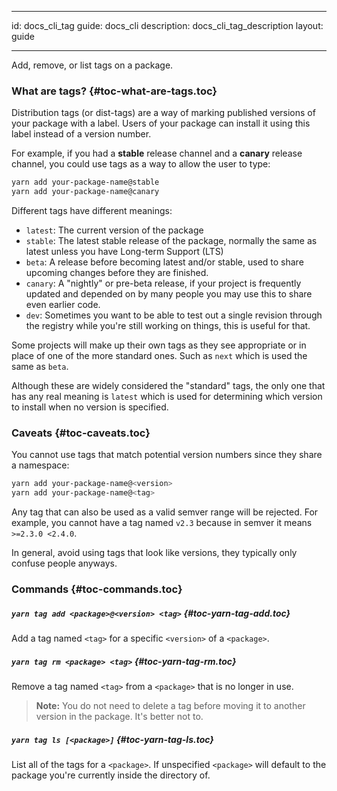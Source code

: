 * * *

id: docs_cli_tag guide: docs_cli description: docs_cli_tag_description layout: guide

* * *

<p class="lead">Add, remove, or list tags on a package.</p>

### What are tags? [](#toc-what-are-tags){#toc-what-are-tags.toc}

Distribution tags (or dist-tags) are a way of marking published versions of your package with a label. Users of your package can install it using this label instead of a version number.

For example, if you had a **stable** release channel and a **canary** release channel, you could use tags as a way to allow the user to type:

```sh
yarn add your-package-name@stable
yarn add your-package-name@canary
```

Different tags have different meanings:

- `latest`: The current version of the package
- `stable`: The latest stable release of the package, normally the same as latest unless you have Long-term Support (LTS)
- `beta`: A release before becoming latest and/or stable, used to share upcoming changes before they are finished.
- `canary`: A "nightly" or pre-beta release, if your project is frequently updated and depended on by many people you may use this to share even earlier code.
- `dev`: Sometimes you want to be able to test out a single revision through the registry while you're still working on things, this is useful for that.

Some projects will make up their own tags as they see appropriate or in place of one of the more standard ones. Such as `next` which is used the same as `beta`.

Although these are widely considered the "standard" tags, the only one that has any real meaning is `latest` which is used for determining which version to install when no version is specified.

### Caveats [](#toc-caveats){#toc-caveats.toc}

You cannot use tags that match potential version numbers since they share a namespace:

```sh
yarn add your-package-name@<version>
yarn add your-package-name@<tag>
```

Any tag that can also be used as a valid semver range will be rejected. For example, you cannot have a tag named `v2.3` because in semver it means `>=2.3.0 <2.4.0`.

In general, avoid using tags that look like versions, they typically only confuse people anyways.

### Commands [](#toc-commands){#toc-commands.toc}

##### `yarn tag add <package>@<version> <tag>` [](#toc-yarn-tag-add){#toc-yarn-tag-add.toc}

Add a tag named `<tag>` for a specific `<version>` of a `<package>`.

##### `yarn tag rm <package> <tag>` [](#toc-yarn-tag-rm){#toc-yarn-tag-rm.toc}

Remove a tag named `<tag>` from a `<package>` that is no longer in use.

> **Note:** You do not need to delete a tag before moving it to another version in the package. It's better not to.

##### `yarn tag ls [<package>]` [](#toc-yarn-tag-ls){#toc-yarn-tag-ls.toc}

List all of the tags for a `<package>`. If unspecified `<package>` will default to the package you're currently inside the directory of.